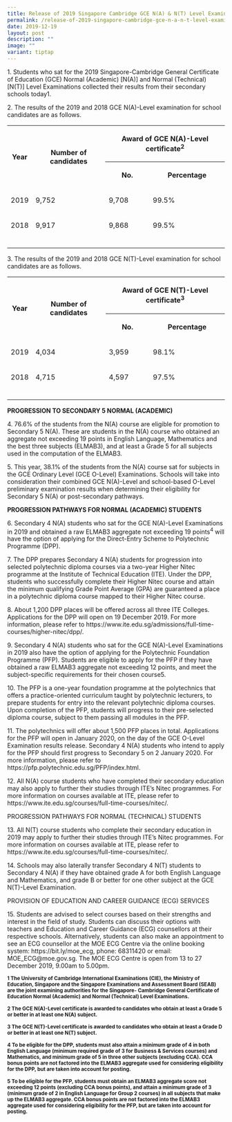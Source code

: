 ```yaml
---
title: Release of 2019 Singapore Cambridge GCE N(A) & N(T) Level Examination Results
permalink: /release-of-2019-singapore-cambridge-gce-n-a-n-t-level-examination-results/
date: 2019-12-19
layout: post
description: ""
image: ""
variant: tiptap
---
```

<p>1. Students who sat for the 2019 Singapore-Cambridge General Certificate
of Education (GCE) Normal (Academic) [N(A)] and Normal (Technical) [N(T)]
Level Examinations collected their results from their secondary schools
today1.</p>
<p>2. The results of the 2019 and 2018 GCE N(A)-Level examination for school
candidates are as follows.</p>
<table style="minWidth: 100px">
<colgroup>
<col>
<col>
<col>
<col>
</colgroup>
<tbody>
<tr>
<th rowspan="2" colspan="1">
<p>Year</p>
</th>
<th rowspan="2" colspan="1">
<p>Number of candidates</p>
</th>
<th rowspan="1" colspan="2">
<p>Award of GCE N(A)-Level certificate<sup>2</sup>
</p>
</th>
</tr>
<tr>
<th rowspan="1" colspan="1">
<p>No.</p>
</th>
<th rowspan="1" colspan="1">
<p>Percentage</p>
</th>
</tr>
<tr>
<td rowspan="1" colspan="1">
<p>2019</p>
</td>
<td rowspan="1" colspan="1">
<p>9,752</p>
</td>
<td rowspan="1" colspan="1">
<p>9,708</p>
</td>
<td rowspan="1" colspan="1">
<p>99.5%</p>
</td>
</tr>
<tr>
<td rowspan="1" colspan="1">
<p>2018</p>
</td>
<td rowspan="1" colspan="1">
<p>9,917</p>
</td>
<td rowspan="1" colspan="1">
<p>9,868</p>
</td>
<td rowspan="1" colspan="1">
<p>99.5%</p>
</td>
</tr>
<tr>
<td rowspan="1" colspan="1">
<p></p>
</td>
<td rowspan="1" colspan="1">
<p></p>
</td>
<td rowspan="1" colspan="1">
<p></p>
</td>
<td rowspan="1" colspan="1">
<p></p>
</td>
</tr>
</tbody>
</table>
<p>3. The results of the 2019 and 2018 GCE N(T)-Level examination for school
candidates are as follows.</p>
<table style="minWidth: 100px">
<colgroup>
<col>
<col>
<col>
<col>
</colgroup>
<tbody>
<tr>
<th rowspan="2" colspan="1">
<p>Year</p>
</th>
<th rowspan="2" colspan="1">
<p>Number of candidates</p>
</th>
<th rowspan="1" colspan="2">
<p>Award of GCE N(T)-Level certificate<sup>3</sup>
</p>
</th>
</tr>
<tr>
<th rowspan="1" colspan="1">
<p>No.</p>
</th>
<th rowspan="1" colspan="1">
<p>Percentage</p>
</th>
</tr>
<tr>
<td rowspan="1" colspan="1">
<p>2019</p>
</td>
<td rowspan="1" colspan="1">
<p>4,034</p>
</td>
<td rowspan="1" colspan="1">
<p>3,959</p>
</td>
<td rowspan="1" colspan="1">
<p>98.1%</p>
</td>
</tr>
<tr>
<td rowspan="1" colspan="1">
<p>2018</p>
</td>
<td rowspan="1" colspan="1">
<p>4,715</p>
</td>
<td rowspan="1" colspan="1">
<p>4,597</p>
</td>
<td rowspan="1" colspan="1">
<p>97.5%</p>
</td>
</tr>
<tr>
<td rowspan="1" colspan="1">
<p></p>
</td>
<td rowspan="1" colspan="1">
<p></p>
</td>
<td rowspan="1" colspan="1">
<p></p>
</td>
<td rowspan="1" colspan="1">
<p></p>
</td>
</tr>
</tbody>
</table>
<p><strong>PROGRESSION TO SECONDARY 5 NORMAL (ACADEMIC)</strong>
</p>
<p>4. 76.6% of the students from the N(A) course are eligible for promotion
to Secondary 5 N(A). These are students in the N(A) course who obtained
an aggregate not exceeding 19 points in English Language, Mathematics and
the best three subjects (ELMAB3), and at least a Grade 5 for all subjects
used in the computation of the ELMAB3.</p>
<p>5. This year, 38.1% of the students from the N(A) course sat for subjects
in the GCE Ordinary Level (GCE O-Level) Examinations. Schools will take
into consideration their combined GCE N(A)-Level and school-based O-Level
preliminary examination results when determining their eligibility for
Secondary 5 N(A) or post-secondary pathways.</p>
<p><strong>PROGRESSION PATHWAYS FOR NORMAL (ACADEMIC) STUDENTS</strong>
</p>
<p>6. Secondary 4 N(A) students who sat for the GCE N(A)-Level Examinations
in 2019 and obtained a raw ELMAB3 aggregate not exceeding 19 points<sup>4</sup> will
have the option of applying for the Direct-Entry Scheme to Polytechnic
Programme (DPP).</p>
<p>7. The DPP prepares Secondary 4 N(A) students for progression into selected
polytechnic diploma courses via a two-year Higher Nitec programme at the
Institute of Technical Education (ITE). Under the DPP, students who successfully
complete their Higher Nitec course and attain the minimum qualifying Grade
Point Average (GPA) are guaranteed a place in a polytechnic diploma course
mapped to their Higher Nitec course.</p>
<p>8. About 1,200 DPP places will be offered across all three ITE Colleges.
Applications for the DPP will open on 19 December 2019. For more information,
please refer to https://www.ite.edu.sg/admissions/full-time-courses/higher-nitec/dpp/.</p>
<p>9. Secondary 4 N(A) students who sat for the GCE N(A)-Level Examinations
in 2019 also have the option of applying for the Polytechnic Foundation
Programme (PFP). Students are eligible to apply for the PFP if they have
obtained a raw ELMAB3 aggregate not exceeding 12 points, and meet the subject-specific
requirements for their chosen course5.</p>
<p>10. The PFP is a one-year foundation programme at the polytechnics that
offers a practice-oriented curriculum taught by polytechnic lecturers,
to prepare students for entry into the relevant polytechnic diploma courses.
Upon completion of the PFP, students will progress to their pre-selected
diploma course, subject to them passing all modules in the PFP.</p>
<p>11. The polytechnics will offer about 1,500 PFP places in total. Applications
for the PFP will open in January 2020, on the day of the GCE O-Level Examination
results release. Secondary 4 N(A) students who intend to apply for the
PFP should first progress to Secondary 5 on 2 January 2020. For more information,
please refer to https://pfp.polytechnic.edu.sg/PFP/index.html.</p>
<p>12. All N(A) course students who have completed their secondary education
may also apply to further their studies through ITE’s Nitec programmes.
For more information on courses available at ITE, please refer to https://www.ite.edu.sg/courses/full-time-courses/nitec/.</p>
<p>PROGRESSION PATHWAYS FOR NORMAL (TECHNICAL) STUDENTS</p>
<p>13. All N(T) course students who complete their secondary education in
2019 may apply to further their studies through ITE’s Nitec programmes.
For more information on courses available at ITE, please refer to https://www.ite.edu.sg/courses/full-time-courses/nitec/.</p>
<p>14. Schools may also laterally transfer Secondary 4 N(T) students to Secondary
4 N(A) if they have obtained grade A for both English Language and Mathematics,
and grade B or better for one other subject at the GCE N(T)-Level Examination.</p>
<p>PROVISION OF EDUCATION AND CAREER GUIDANCE (ECG) SERVICES</p>
<p>15. Students are advised to select courses based on their strengths and
interest in the field of study. Students can discuss their options with
teachers and Education and Career Guidance (ECG) counsellors at their respective
schools. Alternatively, students can also make an appointment to see an
ECG counsellor at the MOE ECG Centre via the online booking system: https://bit.ly/moe_ecg,
phone: 68311420 or email: MOE_ECG@moe.gov.sg. The MOE ECG Centre is open
from 13 to 27 December 2019, 9.00am to 5.00pm.</p>
<p><strong><sub>1 The University of Cambridge International Examinations (CIE), the Ministry of Education, Singapore and the Singapore Examinations and Assessment Board (SEAB) are the joint examining authorities for the Singapore- Cambridge General Certificate of Education Normal (Academic) and Normal (Technical) Level Examinations.</sub></strong>
</p>
<p><strong><sub>2 The GCE N(A)-Level certificate is awarded to candidates who obtain at least a Grade 5 or better in at least one N(A) subject.</sub></strong>
</p>
<p><strong><sub>3 The GCE N(T)-Level certificate is awarded to candidates who obtain at least a Grade D or better in at least one N(T) subject.</sub></strong>
</p>
<p><strong><sub>4 To be eligible for the DPP, students must also attain a minimum grade of 4 in both English Language (minimum required grade of 3 for Business &amp; Services courses) and Mathematics, and minimum grade of 5 in three other subjects (excluding CCA). CCA bonus points are not factored into the ELMAB3 aggregate used for considering eligibility for the DPP, but are taken into account for posting.</sub></strong>
</p>
<p><strong><sub>5 To be eligible for the PFP, students must obtain an ELMAB3 aggregate score not exceeding 12 points (excluding CCA bonus points), and attain a minimum grade of 3 (minimum grade of 2 in English Language for Group 2 courses) in all subjects that make up the ELMAB3 aggregate. CCA bonus points are not factored into the ELMAB3 aggregate used for considering eligibility for the PFP, but are taken into account for posting.</sub></strong>
</p>
<p></p>